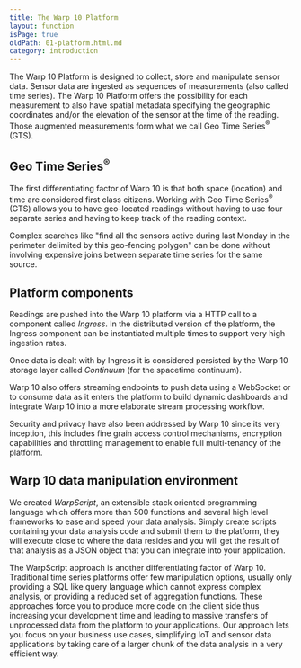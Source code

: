 ```yaml
---
title: The Warp 10 Platform
layout: function
isPage: true
oldPath: 01-platform.html.md
category: introduction
---
```


The Warp 10 Platform is designed to collect, store and manipulate sensor data. Sensor data are ingested as sequences of measurements (also called time series). The Warp 10 Platform offers the possibility for each measurement to also have spatial metadata specifying the geographic coordinates and/or the elevation of the sensor at the time of the reading. Those augmented measurements form what we call Geo Time Series<sup>®</sup> (GTS).

## Geo Time Series<sup>®</sup> ##

The first differentiating factor of Warp 10 is that both space (location) and time are considered first class citizens. Working with Geo Time Series<sup>®</sup> (GTS) allows you to have geo-located readings without having to use four separate series and having to keep track of the reading context.

Complex searches like "find all the sensors active during last Monday in the perimeter delimited by this geo-fencing polygon" can be done without involving expensive joins between separate time series for the same source.

## Platform components ##

Readings are pushed into the Warp 10 platform via a HTTP call to a component called *Ingress*. In the distributed version of the platform, the Ingress component can be instantiated multiple times to support very high ingestion rates.

Once data is dealt with by Ingress it is considered persisted by the Warp 10 storage layer called *Continuum* (for the spacetime continuum).

Warp 10 also offers streaming endpoints to push data using a WebSocket or to consume data as it enters the platform to build dynamic dashboards and integrate Warp 10 into a more elaborate stream processing workflow.

Security and privacy have also been addressed by Warp 10 since its very inception, this includes fine grain access control mechanisms, encryption capabilities and throttling management to enable full multi-tenancy of the platform.

## Warp 10 data manipulation environment ##

We created *WarpScript*, an extensible stack oriented programming language which offers more than 500 functions and several high level frameworks to ease and speed your data analysis. Simply create scripts containing your data analysis code and submit them to the platform, they will execute close to where the data resides and you will get the result of that analysis as a JSON object that you can integrate into your application.

The WarpScript approach is another differentiating factor of Warp 10. Traditional time series platforms offer few manipulation options, usually only providing a SQL like query language which cannot express complex analysis, or providing a reduced set of aggregation functions. These approaches force you to produce more code on the client side thus increasing your development time and leading to massive transfers of unprocessed data from the platform to your applications. Our approach lets you focus on your business use cases, simplifying IoT and sensor data applications by taking care of a larger chunk of the data analysis in a very efficient way.